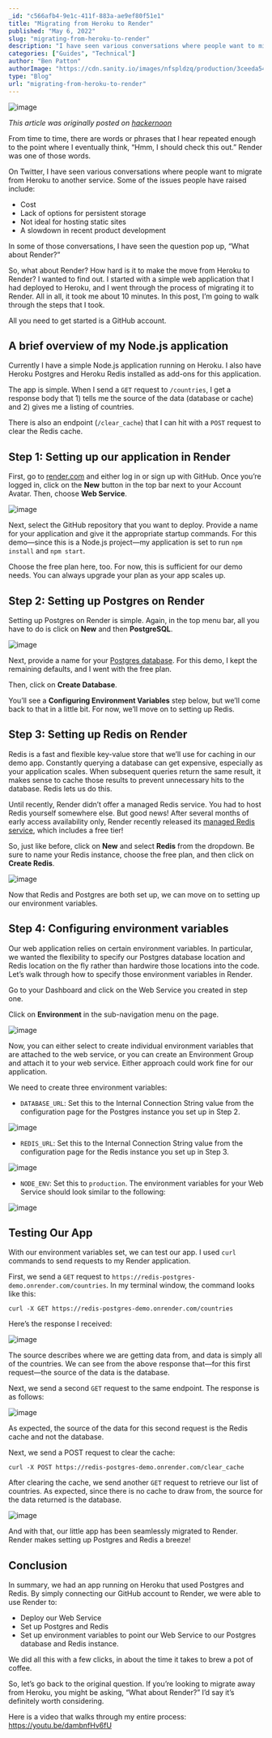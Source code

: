 ```yaml
---
_id: "c566afb4-9e1c-411f-883a-ae9ef80f51e1"
title: "Migrating from Heroku to Render"
published: "May 6, 2022"
slug: "migrating-from-heroku-to-render"
description: "I have seen various conversations where people want to migrate from Heroku to another service"
categories: ["Guides", "Technical"]
author: "Ben Patton"
authorImage: "https://cdn.sanity.io/images/nfspldzq/production/3ceeda54221c7c0614ecc51f955c7be39a1da34e-512x512.jpg"
type: "Blog"
url: "migrating-from-heroku-to-render"
---
```


![image](https://cdn.sanity.io/images/nfspldzq/production/ee3bcbf9047d86cc0ffab1b22d8b3e8298f626d0-1600x840.png?w=800)

_This article was originally posted on [hackernoon](https://hackernoon.com/migrating-from-heroku-to-render)_

From time to time, there are words or phrases that I hear repeated enough to the point where I eventually think, “Hmm, I should check this out.” Render was one of those words.

On Twitter, I have seen various conversations where people want to migrate from Heroku to another service. Some of the issues people have raised include:

- Cost
- Lack of options for persistent storage
- Not ideal for hosting static sites
- A slowdown in recent product development

In some of those conversations, I have seen the question pop up, “What about Render?”

So, what about Render? How hard is it to make the move from Heroku to Render? I wanted to find out. I started with a simple web application that I had deployed to Heroku, and I went through the process of migrating it to Render. All in all, it took me about 10 minutes. In this post, I’m going to walk through the steps that I took.

All you need to get started is a GitHub account.

## A brief overview of my Node.js application

Currently I have a simple Node.js application running on Heroku. I also have Heroku Postgres and Heroku Redis installed as add-ons for this application.

The app is simple. When I send a `GET` request to `/countries`, I get a response body that 1) tells me the source of the data (database or cache) and 2) gives me a listing of countries.

There is also an endpoint (`/clear_cache`) that I can hit with a `POST` request to clear the Redis cache.

## Step 1: Setting up our application in Render

First, go to [render.com](https://render.com/) and either log in or sign up with GitHub. Once you’re logged in, click on the **New** button in the top bar next to your Account Avatar. Then, choose **Web Service**.

![image](https://cdn.sanity.io/images/nfspldzq/production/e0861418249fc5e7a4973f85604154891eb4376e-1562x898.png?w=800)

Next, select the GitHub repository that you want to deploy. Provide a name for your application and give it the appropriate startup commands. For this demo—since this is a Node.js project—my application is set to run `npm install` and `npm start`.

Choose the free plan here, too. For now, this is sufficient for our demo needs. You can always upgrade your plan as your app scales up.

## Step 2: Setting up Postgres on Render

Setting up Postgres on Render is simple. Again, in the top menu bar, all you have to do is click on **New** and then **PostgreSQL**.

![image](https://cdn.sanity.io/images/nfspldzq/production/1cafa7826ffe5074052fd8e6c63b7250e5a50295-1564x950.png?w=800)

Next, provide a name for your [Postgres database](https://render.com/docs/databases). For this demo, I kept the remaining defaults, and I went with the free plan.

Then, click on **Create Database**.

You’ll see a **Configuring Environment Variables** step below, but we’ll come back to that in a little bit. For now, we’ll move on to setting up Redis.

## Step 3: Setting up Redis on Render

Redis is a fast and flexible key-value store that we’ll use for caching in our demo app. Constantly querying a database can get expensive, especially as your application scales. When subsequent queries return the same result, it makes sense to cache those results to prevent unnecessary hits to the database. Redis lets us do this.

Until recently, Render didn’t offer a managed Redis service. You had to host Redis yourself somewhere else. But good news! After several months of early access availability only, Render recently released its [managed Redis service](https://render.com/docs/redis), which includes a free tier!

So, just like before, click on **New** and select **Redis** from the dropdown. Be sure to name your Redis instance, choose the free plan, and then click on **Create Redis**.

![image](https://cdn.sanity.io/images/nfspldzq/production/70ee975745827fa594aed63f6677f6b3ff2bf3e5-1560x970.png?w=800)

Now that Redis and Postgres are both set up, we can move on to setting up our environment variables.

## Step 4: Configuring environment variables

Our web application relies on certain environment variables. In particular, we wanted the flexibility to specify our Postgres database location and Redis location on the fly rather than hardwire those locations into the code. Let’s walk through how to specify those environment variables in Render.

Go to your Dashboard and click on the Web Service you created in step one.

Click on **Environment** in the sub-navigation menu on the page.

![image](https://cdn.sanity.io/images/nfspldzq/production/bd88956d5324ac392f5482b24b428037ce5af07a-1562x354.png?w=800)

Now, you can either select to create individual environment variables that are attached to the web service, or you can create an Environment Group and attach it to your web service. Either approach could work fine for our application.

We need to create three environment variables:

- `DATABASE_URL`: Set this to the Internal Connection String value from the configuration page for the Postgres instance you set up in Step 2.

![image](https://cdn.sanity.io/images/nfspldzq/production/90a579cd351611ae12a9912f3b1048a230dd49cf-1530x534.png?w=800)

- `REDIS_URL`: Set this to the Internal Connection String value from the configuration page for the Redis instance you set up in Step 3.

![image](https://cdn.sanity.io/images/nfspldzq/production/214de444d91adc2884eacab5f2862781b8310717-1556x412.png?w=800)

- `NODE_ENV`: Set this to `production`.
  The environment variables for your Web Service should look similar to the following:

![image](https://cdn.sanity.io/images/nfspldzq/production/4a8f435982c1a0dac9cb2eaec66c1eeb7fcf7264-1560x678.png?w=800)

## Testing Our App

With our environment variables set, we can test our app. I used `curl` commands to send requests to my Render application.

First, we send a `GET` request to `https://redis-postgres-demo.onrender.com/countries`. In my terminal window, the command looks like this:

`curl -X GET https://redis-postgres-demo.onrender.com/countries`

Here’s the response I received:

![image](https://cdn.sanity.io/images/nfspldzq/production/046732e4500c19c3b2c0be900889590840ab99e5-1496x650.png?w=800)

The source describes where we are getting data from, and data is simply all of the countries. We can see from the above response that—for this first request—the source of the data is the database.

Next, we send a second `GET` request to the same endpoint. The response is as follows:

![image](https://cdn.sanity.io/images/nfspldzq/production/d9747096bc0a3dfae69570995fa6408e213f7d33-1410x688.png?w=800)

As expected, the source of the data for this second request is the Redis cache and not the database.

Next, we send a POST request to clear the cache:

`curl -X POST https://redis-postgres-demo.onrender.com/clear_cache`

After clearing the cache, we send another `GET` request to retrieve our list of countries. As expected, since there is no cache to draw from, the source for the data returned is the database.

![image](https://cdn.sanity.io/images/nfspldzq/production/0233a3b74d6b9a871c978a853f4c68c7c3de2919-1490x586.png?w=800)

And with that, our little app has been seamlessly migrated to Render. Render makes setting up Postgres and Redis a breeze!

## Conclusion

In summary, we had an app running on Heroku that used Postgres and Redis. By simply connecting our GitHub account to Render, we were able to use Render to:

- Deploy our Web Service
- Set up Postgres and Redis
- Set up environment variables to point our Web Service to our Postgres database and Redis instance.

We did all this with a few clicks, in about the time it takes to brew a pot of coffee.

So, let’s go back to the original question. If you’re looking to migrate away from Heroku, you might be asking, “What about Render?” I’d say it’s definitely worth considering.

Here is a video that walks through my entire process:
https://youtu.be/dambnfHv6fU

